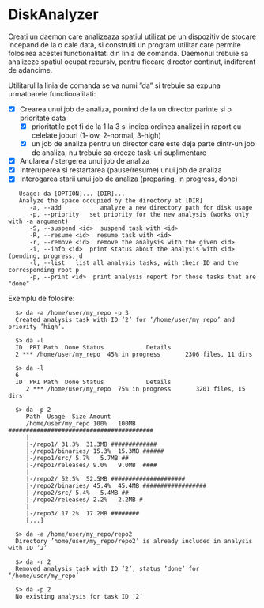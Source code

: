 # DiskAnalyzer

Creati un daemon care analizeaza spatiul utilizat pe un dispozitiv de stocare incepand de la o cale data, si construiti un program utilitar care permite folosirea acestei functionalitati din linia de comanda.
Daemonul trebuie sa analizeze spatiul ocupat recursiv, pentru fiecare director continut, indiferent de adancime.

Utilitarul la linia de comanda se va numi ”da” si trebuie sa expuna urmatoarele functionalitati: 
- [x] Crearea unui job de analiza, pornind de la un director parinte si o prioritate data
    - [x] prioritatile pot fi de la 1 la 3 si indica ordinea analizei in raport cu celelate joburi (1-low, 2-normal, 3-high)
    - [x] un job de analiza pentru un director care este deja parte dintr-un job de analiza, nu trebuie sa creeze task-uri suplimentare
- [x] Anularea / stergerea unui job de analiza
- [x] Intreruperea si restartarea (pause/resume) unui job de analiza
- [x] Interogarea starii unui job de analiza (preparing, in progress, done)

```
   Usage: da [OPTION]... [DIR]...
   Analyze the space occupied by the directory at [DIR]
      -a, --add           analyze a new directory path for disk usage
      -p, --priority   set priority for the new analysis (works only with -a argument)
      -S, --suspend <id>  suspend task with <id>
      -R, --resume <id>  resume task with <id>
      -r, --remove <id>  remove the analysis with the given <id>
      -i, --info <id>  print status about the analysis with <id> (pending, progress, d
      -l, --list   list all analysis tasks, with their ID and the corresponding root p
      -p, --print <id>  print analysis report for those tasks that are "done"
```

Exemplu de folosire:
```
  $> da -a /home/user/my_repo -p 3
  Created analysis task with ID ’2’ for ’/home/user/my_repo’ and priority ’high’.

  $> da -l
  ID  PRI Path  Done Status            Details
  2 *** /home/user/my_repo  45% in progress       2306 files, 11 dirs

  $> da -l
  6
  ID  PRI Path  Done Status            Details
     2 *** /home/user/my_repo  75% in progress       3201 files, 15 dirs
     
  $> da -p 2
     Path  Usage  Size Amount
     /home/user/my_repo 100%   100MB  #########################################
     |
     |-/repo1/ 31.3%  31.3MB #############
     |-/repo1/binaries/ 15.3%  15.3MB ######
     |-/repo1/src/ 5.7%   5.7MB ##
     |-/repo1/releases/ 9.0%   9.0MB  ####
     |
     |-/repo2/ 52.5%  52.5MB #####################
     |-/repo2/binaries/ 45.4%  45.4MB ##################
     |-/repo2/src/ 5.4%   5.4MB ##
     |-/repo2/releases/ 2.2%   2.2MB #
     |
     |-/repo3/ 17.2%  17.2MB ########
     [...]
     
  $> da -a /home/user/my_repo/repo2
  Directory ’home/user/my_repo/repo2’ is already included in analysis with ID ’2’
  
  $> da -r 2
  Removed analysis task with ID ’2’, status ’done’ for ’/home/user/my_repo’
  
  $> da -p 2
  No existing analysis for task ID ’2’
```
